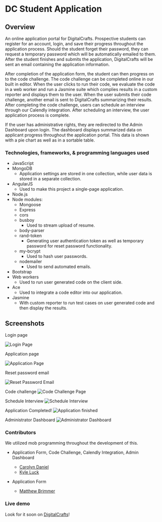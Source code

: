 # DC Student Application

## Overview
An online application portal for DigitalCrafts. Prospective students can register for an account, login, and save their progress throughout the application process. Should the student forget their password, they can request a temporary password which will be automatically emailed to them. After the student finishes and submits the application, DigitalCrafts will be sent an email containing the application information.

After completion of the application form, the student can then progress on to the code challenge. The code challenge can be completed online in our built in editor. When the user clicks to run their code, we evaluate the code in a web worker and run a Jasmine suite which complies results in a custom reporter and displays them to the user. When the user submits their code challenge, another email is sent to DigitalCrafts summarizing their results. After completing the code challenge, users can schedule an interview through our Calendly integration. After scheduling an interview, the user application process is complete.

If the user has administrative rights, they are redirected to the Admin Dashboard upon login. The dashboard displays summarized data on applicant progress throughout the application portal. This data is shown with a pie chart as well as in a sortable table.



### Technologies, frameworks, & programming languages used
* JavaScript
* MongoDB
  * Application settings are stored in one collection, while user data is stored in a separate collection.
* AngularJS
  * Used to make this project a single-page application.
* Node.js
* Node modules:
  * Mongoose
  * Express
  * cors
  * busboy
    * Used to stream upload of resume.
  * body-parser
  * rand-token
    * Generating user authentication token as well as temporary password for reset password functionality.
  * my-bcrypt
    * Used to hash user passwords.
  * nodemailer
    * Used to send automated emails.
* Bootstrap
* Web workers
  * Used to run user generated code on the client side.
* Ace
  * Used to integrate a code editor into our application.
* Jasmine
  * With custom reporter to run test cases on user generated code and then display the results.



## Screenshots

Login page

![Login Page](frontend/img/login.png)


Application page

![Application Page](frontend/img/app-form.png)


Reset password email

![Reset Password Email](frontend/img/newpassword.png)


Code challenge
![Code Challenge Page](frontend/img/code.png)


Schedule Interview
![Schedule Interview](frontend/img/interview.png)


Application Completed!
![Application finished](frontend/img/finish.png)


Administrator Dashboard
![Administrator Dashboard](frontend/img/admin.png)



### Contributors
We utilized mob programming throughout the development of this.

* Application Form, Code Challenge, Calendly Integration, Admin Dashboard
  * [Carolyn Daniel](https://github.com/csdaniel17)
  * [Kyle Luck](https://github.com/kyleluck)

* Application Form
  * [Matthew Brimmer](https://github.com/mbrimmer83)



### Live demo
Look for it soon on [DigitalCrafts](http://digitalcrafts.com/)!
